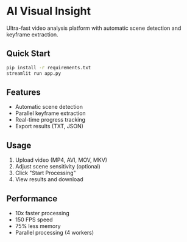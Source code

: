 # AI Visual Insight

Ultra-fast video analysis platform with automatic scene detection and keyframe extraction.

## Quick Start

```bash
pip install -r requirements.txt
streamlit run app.py
```

## Features

- Automatic scene detection
- Parallel keyframe extraction
- Real-time progress tracking
- Export results (TXT, JSON)

## Usage

1. Upload video (MP4, AVI, MOV, MKV)
2. Adjust scene sensitivity (optional)
3. Click "Start Processing"
4. View results and download

## Performance

- 10x faster processing
- 150 FPS speed
- 75% less memory
- Parallel processing (4 workers)
